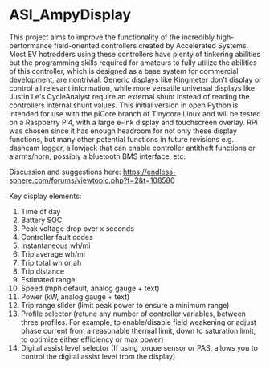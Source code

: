 # ASI_AmpyDisplay
This project aims to improve the functionality of the incredibly high-performance field-oriented controllers created by Accelerated Systems. Most EV hotrodders using these controllers have plenty of tinkering abilities but the programming skills required for amateurs to fully utilize the abilities of this controller, which is designed as a base system for commercial development, are nontrivial. Generic displays like Kingmeter don't display or control all relevant information, while more versatile universal displays like Justin Le's CycleAnalyst require an external shunt instead of reading the controllers internal shunt values. This initial version in open Python is intended for use with the piCore branch of Tinycore Linux and will be tested on a Raspberry Pi4, with a large e-ink display and touchscreen overlay. RPi was chosen since it has enough headroom for not only these display functions, but many other potential functions in future revisions e.g. dashcam logger, a lowjack that can enable controller antitheft functions or alarms/horn, possibly a bluetooth BMS interface, etc.

Discussion and suggestions here: https://endless-sphere.com/forums/viewtopic.php?f=2&t=108580

Key display elements:
1. Time of day
2. Battery SOC
3. Peak voltage drop over x seconds
4. Controller fault codes
5. Instantaneous wh/mi
6. Trip average wh/mi
7. Trip total wh or ah
8. Trip distance
9. Estimated range
10. Speed (mph default, analog gauge + text)
11. Power (kW, analog gauge + text)
12. Trip range slider (limit peak power to ensure a minimum range)
13. Profile selector (retune any number of controller variables, between three profiles. For example, to enable/disable field weakening or adjust phase current from a reasonable thermal limit, down to saturation limit, to optimize either efficiency or max power) 
14. Digital assist level selector (If using torque sensor or PAS, allows you to control the digital assist level from the display)

